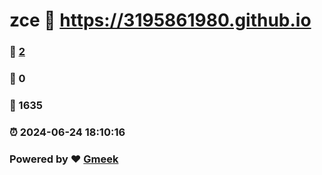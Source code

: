 # zce :link: https://3195861980.github.io 
### :page_facing_up: [2](https://3195861980.github.io/tag.html) 
### :speech_balloon: 0 
### :hibiscus: 1635 
### :alarm_clock: 2024-06-24 18:10:16 
### Powered by :heart: [Gmeek](https://github.com/Meekdai/Gmeek)
